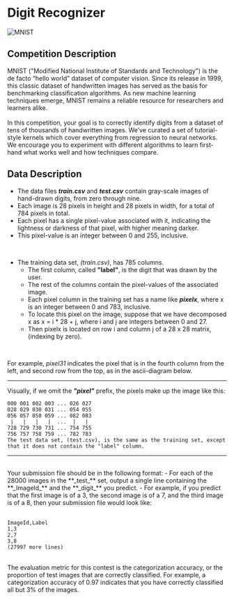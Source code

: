 # Digit Recognizer
![MNIST](/42K-Digit.png)

## Competition Description
MNIST ("Modified National Institute of Standards and Technology") is the de facto “hello world” dataset of computer vision. Since its release in 1999, this classic dataset of handwritten images has served as the basis for benchmarking classification algorithms. As new machine learning techniques emerge, MNIST remains a reliable resource for researchers and learners alike.<br/><br/>
In this competition, your goal is to correctly identify digits from a dataset of tens of thousands of handwritten images. We’ve curated a set of tutorial-style kernels which cover everything from regression to neural networks. We encourage you to experiment with different algorithms to learn first-hand what works well and how techniques compare.
<br/>

## Data Description

- The data files **_train.csv_** and **_test.csv_** contain gray-scale images of hand-drawn digits, from zero through nine.
- Each image is 28 pixels in height and 28 pixels in width, for a total of 784 pixels in total. 
- Each pixel has a single pixel-value associated with it, indicating the lightness or darkness of that pixel, with higher meaning darker. 
- This pixel-value is an integer between 0 and 255, inclusive.

<br/>

- The training data set, _(train.csv)_, has 785 columns. 
  - The first column, called **"label"**, is the digit that was drawn by the user. 
  - The rest of the columns contain the pixel-values of the associated image.
  - Each pixel column in the training set has a name like **_pixelx_**, where x is an integer between 0 and 783, inclusive. 
  - To locate this pixel on the image, suppose that we have decomposed x as x = i * 28 + j, where i and j are integers between 0 and 27. 
  - Then pixelx is located on row i and column j of a 28 x 28 matrix, (indexing by zero).
<br/>

For example, _pixel31_ indicates the pixel that is in the fourth column from the left, and second row from the top, as in the ascii-diagram below.
<br/>

---

Visually, if we omit the **_"pixel"_** prefix, the pixels make up the image like this:
<br/>

```
000 001 002 003 ... 026 027
028 029 030 031 ... 054 055
056 057 058 059 ... 082 083
 |   |   |   |  ...  |   |
728 729 730 731 ... 754 755
756 757 758 759 ... 782 783 
The test data set, (test.csv), is the same as the training set, except that it does not contain the "label" column.
```

---

<br/>
Your submission file should be in the following format: 
- For each of the 28000 images in the **_test_** set, output a single line containing the **_ImageId_** and the **_digit_** you predict. 
- For example, if you predict that the first image is of a 3, the second image is of a 7, and the third image is of a 8, then your submission file would look like:
<br/>
<br/>

```
ImageId,Label
1,3
2,7
3,8 
(27997 more lines)
```
<br/>
The evaluation metric for this contest is the categorization accuracy, or the proportion of test images that are correctly classified. For example, a categorization accuracy of 0.97 indicates that you have correctly classified all but 3% of the images.
